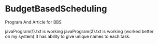 # BudgetBasedScheduling
Program And Article for BBS

javaProgram(1).txt is working
javaProgram(2).txt is working (worked better on my system)
    It has ability to give unique names to each task.

